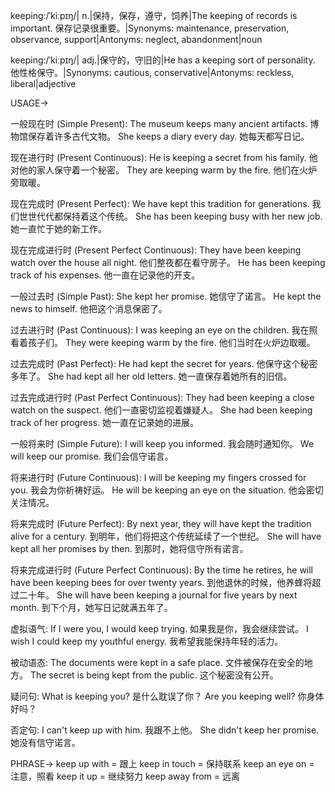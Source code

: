 keeping:/ˈkiːpɪŋ/| n.|保持，保存，遵守，饲养|The keeping of records is important. 保存记录很重要。|Synonyms: maintenance, preservation, observance, support|Antonyms: neglect, abandonment|noun

keeping:/ˈkiːpɪŋ/| adj.|保守的，守旧的|He has a keeping sort of personality. 他性格保守。|Synonyms: cautious, conservative|Antonyms: reckless, liberal|adjective


USAGE->

一般现在时 (Simple Present):
The museum keeps many ancient artifacts.  博物馆保存着许多古代文物。
She keeps a diary every day. 她每天都写日记。

现在进行时 (Present Continuous):
He is keeping a secret from his family. 他对他的家人保守着一个秘密。
They are keeping warm by the fire.  他们在火炉旁取暖。

现在完成时 (Present Perfect):
We have kept this tradition for generations.  我们世世代代都保持着这个传统。
She has been keeping busy with her new job.  她一直忙于她的新工作。

现在完成进行时 (Present Perfect Continuous):
They have been keeping watch over the house all night.  他们整夜都在看守房子。
He has been keeping track of his expenses. 他一直在记录他的开支。

一般过去时 (Simple Past):
She kept her promise. 她信守了诺言。
He kept the news to himself.  他把这个消息保密了。

过去进行时 (Past Continuous):
I was keeping an eye on the children.  我在照看着孩子们。
They were keeping warm by the fire. 他们当时在火炉边取暖。

过去完成时 (Past Perfect):
He had kept the secret for years. 他保守这个秘密多年了。
She had kept all her old letters. 她一直保存着她所有的旧信。

过去完成进行时 (Past Perfect Continuous):
They had been keeping a close watch on the suspect.  他们一直密切监视着嫌疑人。
She had been keeping track of her progress. 她一直在记录她的进展。

一般将来时 (Simple Future):
I will keep you informed. 我会随时通知你。
We will keep our promise.  我们会信守诺言。

将来进行时 (Future Continuous):
I will be keeping my fingers crossed for you. 我会为你祈祷好运。
He will be keeping an eye on the situation. 他会密切关注情况。

将来完成时 (Future Perfect):
By next year, they will have kept the tradition alive for a century. 到明年，他们将把这个传统延续了一个世纪。
She will have kept all her promises by then. 到那时，她将信守所有诺言。

将来完成进行时 (Future Perfect Continuous):
By the time he retires, he will have been keeping bees for over twenty years. 到他退休的时候，他养蜂将超过二十年。
She will have been keeping a journal for five years by next month.  到下个月，她写日记就满五年了。


虚拟语气:
If I were you, I would keep trying. 如果我是你，我会继续尝试。
I wish I could keep my youthful energy. 我希望我能保持年轻的活力。

被动语态:
The documents were kept in a safe place. 文件被保存在安全的地方。
The secret is being kept from the public.  这个秘密没有公开。

疑问句:
What is keeping you?  是什么耽误了你？
Are you keeping well? 你身体好吗？

否定句:
I can't keep up with him.  我跟不上他。
She didn't keep her promise.  她没有信守诺言。


PHRASE->
keep up with = 跟上
keep in touch = 保持联系
keep an eye on = 注意，照看
keep it up = 继续努力
keep away from = 远离

